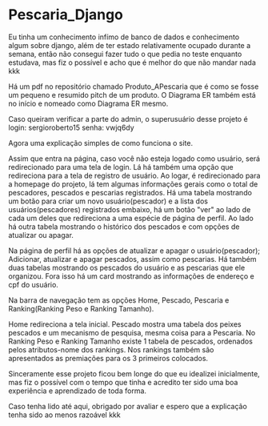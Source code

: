 # Pescaria_Django

Eu tinha um conhecimento infímo de banco de dados e conhecimento algum sobre django, além de ter estado relativamente ocupado durante a semana, então não consegui fazer tudo o que pedia no teste enquanto estudava, mas fiz o possível e acho que é melhor do que não mandar nada kkk

Há um pdf no repositório chamado Produto_APescaria que é como se fosse um pequeno e resumido pitch de um produto. O Diagrama ER também está no início e nomeado como Diagrama ER mesmo.

Caso queiram verificar a parte do admin, o superusuário desse projeto é
login: sergioroberto15
senha: vwjq6dy

Agora uma explicação simples de como funciona o site.

Assim que entra na página, caso você não esteja logado como usuário, será redirecionado para uma tela de login. Lá há também uma opção que redireciona para a tela de registro de usuário.
Ao logar, é redirecionado para a homepage do projeto, lá tem algumas informações gerais como o total de pescadores, pescados e pescarias registrados. Há uma tabela mostrando um botão para criar um novo usuário(pescador) e a lista dos usuários(pescadores) registrados embaixo, há um botão "ver" ao lado de cada um deles que redireciona a uma espécie de página de perfil. Ao lado há outra tabela mostrando o histórico dos pescados e com opções de atualizar ou apagar.

Na página de perfil há as opções de atualizar e apagar o usuário(pescador); Adicionar, atualizar e apagar pescados, assim como pescarias. Há também duas tabelas mostrando os pescados do usuário e as pescarias que ele organizou. Fora isso há um card mostrando as informações de endereço e cpf do usuário.

Na barra de navegação tem as opções Home, Pescado, Pescaria e Ranking(Ranking Peso e Ranking Tamanho).

Home redireciona a tela inicial. Pescado mostra uma tabela dos peixes pescados e um mecanismo de pesquisa, mesma coisa para a Pescaria. No Ranking Peso e Ranking Tamanho existe 1 tabela de pescados, ordenados pelos atributos-nome dos rankings. Nos rankings também são apresentados as premiações para os 3 primeiros colocados.

Sinceramente esse projeto ficou bem longe do que eu idealizei inicialmente, mas fiz o possível com o tempo que tinha e acredito ter sido uma boa experiência e aprendizado de toda forma.

Caso tenha lido até aqui, obrigado por avaliar e espero que a explicação tenha sido ao menos razoável kkk
